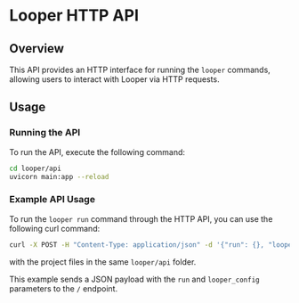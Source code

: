 # Looper HTTP API

## Overview

This API provides an HTTP interface for running the `looper` commands, allowing users to interact with Looper via HTTP requests.

## Usage
### Running the API
To run the API, execute the following command:
```bash
cd looper/api
uvicorn main:app --reload
```
### Example API Usage
To run the `looper run` command through the HTTP API, you can use the following curl command:
```bash
curl -X POST -H "Content-Type: application/json" -d '{"run": {}, "looper_config": ".looper.yaml"}' "http://127.0.0.1:8000"
```
with the project files in the same `looper/api` folder.

This example sends a JSON payload with the `run` and `looper_config` parameters to the `/` endpoint.
